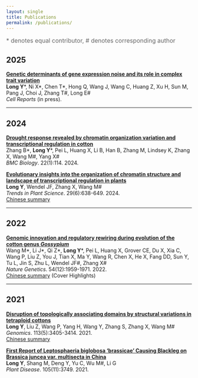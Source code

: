 ```yaml
---
layout: single
title: Publications
permalink: /publications/
---
```


<p style="font-size:16px;color:#666;">
  &ast; denotes equal contributor, &#35; denotes corresponding author
</p>

## 2025
**[Genetic determinants of gene expression noise and its role in complex trait variation](https://www.medrxiv.org/content/10.1101/2024.11.29.24318180v1)**  
**Long Y**\*, Ni X\*, Chen T\*, Hong Q, Wang J, Wang C, Huang Z, Xu H, Sun M, Pang J, Choi J, Zhang T&#35;, Long E&#35;  
<em>Cell Reports</em> (in press).

---

## 2024
**[Drought response revealed by chromatin organization variation and transcriptional regulation in cotton](https://bmcbiology.biomedcentral.com/articles/10.1186/s12915-024-01114-3)**  
Zhang B\*, **Long Y**\*, Pei L, Huang X, Li B, Han B, Zhang M, Lindsey K, Zhang X, Wang M&#35;, Yang X&#35;  
<em>BMC Biology</em>. 22(1):114. 2024.

**[Evolutionary insights into the organization of chromatin structure and landscape of transcriptional regulation in plants](https://www.sciencedirect.com/science/article/pii/S1360138523001234)**  
**Long Y**, Wendel JF, Zhang X, Wang M&#35;  
<em>Trends in Plant Science</em>. 29(6):638-649. 2024.  
[Chinese summary](https://mp.weixin.qq.com/s/t6VRSd0sbI4hxBq0BXbE9A)

---

## 2022
**[Genomic innovation and regulatory rewiring during evolution of the cotton genus <em>Gossypium</em>](https://www.nature.com/articles/s41588-022-01188-z)**  
Wang M\*, Li J\*, Qi Z\*, **Long Y**\*, Pei L, Huang X, Grover CE, Du X, Xia C, Wang P, Liu Z, You J, Tian X, Ma Y, Wang R, Chen X, He X, Fang DD, Sun Y, Tu L, Jin S, Zhu L, Wendel JF&#35;, Zhang X&#35;  
<em>Nature Genetics</em>. 54(12):1959-1971. 2022.  
[Chinese summary](https://mp.weixin.qq.com/s/ovUXk-I3CSuK4cGXqMqinw) (Cover Highlights)

---

## 2021
**[Disruption of topologically associating domains by structural variations in tetraploid cottons](https://www.sciencedirect.com/science/article/pii/S088875432100443X)**  
**Long Y**, Liu Z, Wang P, Yang H, Wang Y, Zhang S, Zhang X, Wang M&#35;  
<em>Genomics</em>. 113(5):3405-3414. 2021.  
[Chinese summary](https://mp.weixin.qq.com/s/IkW9yVswwo32LDVg01ePIw)

**[First Report of Leptosphaeria biglobosa ‘brassicae’ Causing Blackleg on Brassica juncea var. multisecta in China](https://apsjournals.apsnet.org/doi/10.1094/PDIS-08-21-1643-PDN)**  
**Long Y**, Shang M, Deng Y, Yu C, Wu M&#35;, Li G  
<em>Plant Disease</em>. 105(11):3749. 2021.
